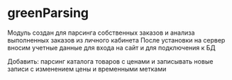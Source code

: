 # greenParsing
Модуль создан для парсинга собственных заказов и анализа выполненных заказов из личного кабинета
После установки на сервер вносим учетные данные для входа на сайт и для подключения к БД

Добавить:
парсинг каталога товаров с ценами и записывать новые записи с изменением цены и временными метками
